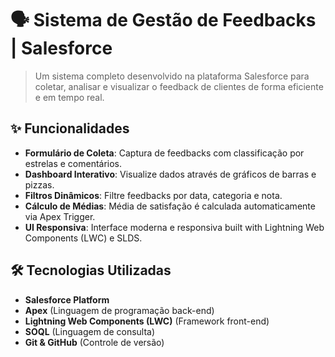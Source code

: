 # 🗣️ Sistema de Gestão de Feedbacks | Salesforce

> Um sistema completo desenvolvido na plataforma Salesforce para coletar, analisar e visualizar o feedback de clientes de forma eficiente e em tempo real.

## ✨ Funcionalidades

- **Formulário de Coleta**: Captura de feedbacks com classificação por estrelas e comentários.
- **Dashboard Interativo**: Visualize dados através de gráficos de barras e pizzas.
- **Filtros Dinâmicos**: Filtre feedbacks por data, categoria e nota.
- **Cálculo de Médias**: Média de satisfação é calculada automaticamente via Apex Trigger.
- **UI Responsiva**: Interface moderna e responsiva built with Lightning Web Components (LWC) e SLDS.

## 🛠️ Tecnologias Utilizadas

- **Salesforce Platform**
- **Apex** (Linguagem de programação back-end)
- **Lightning Web Components (LWC)** (Framework front-end)
- **SOQL** (Linguagem de consulta)
- **Git & GitHub** (Controle de versão)
